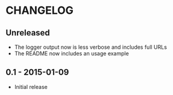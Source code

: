 # CHANGELOG

## Unreleased

- The logger output now is less verbose and includes full URLs
- The README now includes an usage example

## 0.1 - 2015-01-09

- Initial release
